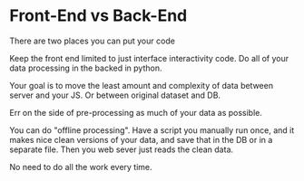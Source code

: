 # Front-End vs Back-End
There are two places you can put your code

Keep the front end limited to just interface interactivity code.
Do all of your data processing in the backed in python.

Your goal is to move the least amount and complexity of data between server and your JS.
Or between original dataset and DB.

Err on the side of pre-processing as much of your data as possible.

You can do "offline processing".
Have a script you manually run once, and it makes nice clean versions of your data, and save that in the DB or in a separate file.
Then you web sever just reads the clean data.

No need to do all the work every time.

